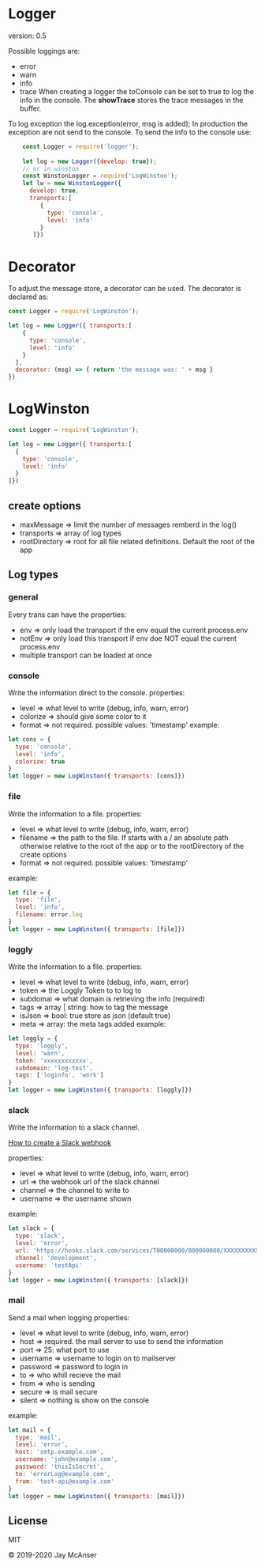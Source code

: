 # Logger

version: 0.5

Possible loggings are:
- error
- warn
- info 
- trace
When creating a logger the toConsole can be set to true to log the info in the console.
The **showTrace** stores the trace messages in the buffer.


To log exception the log.exception(error, msg is added);
In production the exception are not send to the console. To send the info to the console use:
```javascript
    const Logger = require('logger');
    
    let log = new Logger({develop: true});
    // or in winston
    const WinstonLogger = require('LogWinston');   
    let lw = new WinstonLogger({
      develop: true, 
      transports:[
         {
           type: 'console',
           level: 'info'  
         } 
       ]})
```

# Decorator
To adjust the message store, a decorator can be used. The decorator is declared as:
```javascript
const Logger = require('LogWinston');

let log = new Logger({ transports:[
    {
      type: 'console',
      level: 'info'  
    }
  ],
  decorator: (msg) => { return 'the message was: ' + msg } 
})
```


# LogWinston

```javascript
const Logger = require('LogWinston');

let log = new Logger({ transports:[
  {
    type: 'console',
    level: 'info'  
  } 
]})

```



##  create options
- maxMessage => limit the number of messages remberd in the log()
- transports => array of log types
- rootDirectory => root for all file related definitions. Default the root of the app

## Log types

### general
Every trans can have the properties:
- env => only load the transport if the env equal the current process.env
- notEnv => only load this transport if env doe NOT equal the current process.env
- multiple transport can be loaded at once


### console
Write the information direct to the console.
properties:
- level => what level to write (debug, info, warn, error)
- colorize => should give some color to it
- format => not required. possible values: 'timestamp'
example:
```javascript
let cons = {
  type: 'console',
  level: 'info',
  colorize: true
}
let logger = new LogWinston({ transports: [cons]})
```

### file
Write the information to a file.
properties:
- level => what level to write (debug, info, warn, error)
- filename => the path to the file. If starts with a / an absolute path otherwise relative to the
root of the app or to the rootDirectory of the create options
- format => not required. possible values: 'timestamp'

example:
```javascript
let file = {
  type: 'file',
  level: 'info',
  filename: error.log
}
let logger = new LogWinston({ transports: [file]})
```

### loggly
Write the information to a file.
properties:
- level => what level to write (debug, info, warn, error)
- token => the Loggly Token to to log to
- subdomai => what domain is retrieving the info (required)
- tags => array | string: how to tag the message
- isJson => bool: true store as json (default true)
- meta => array: the meta tags added
example:
```javascript
let loggly = {
  type: 'loggly',
  level: 'warn',
  token: 'xxxxxxxxxxxx',
  subdomain: 'log-test',
  tags: ['loginfo', 'work']
}
let logger = new LogWinston({ transports: [loggly]})
```

### slack
Write the information to a slack channel.

[How to create a Slack webhook](https://api.slack.com/messaging/webhooks)

properties:
- level => what level to write (debug, info, warn, error)
- url => the webhook url of the slack channel
- channel => the channel to write to
- username => the username shown

example:
```javascript
let slack = {
  type: 'slack',
  level: 'error',
  url: 'https://hooks.slack.com/services/T00000000/B00000000/XXXXXXXXXXXXXXXXXXXXXXXX',
  channel: 'development',
  username: 'testApi'
}
let logger = new LogWinston({ transports: [slack]})
```


### mail
Send a mail when logging
properties:
- level => what level to write (debug, info, warn, error)
- host => required. the mail server to use to send the information
- port => 25: what port to use
- username => username to login on to mailserver
- password => password to login in
- to => who whill recieve the mail
- from => who is sending
- secure => is mail secure
- silent => nothing is show on the console

example:
```javascript
let mail = {
  type: 'mail',
  level: 'error',
  host: 'smtp.example.com',
  username: 'john@example.com',
  password: 'thisIsSecret',
  to: 'errorLog@example.com',
  from: 'test-api@example.com'
}
let logger = new LogWinston({ transports: [mail]})
```

## License
MIT

&copy; 2019-2020 Jay McAnser
